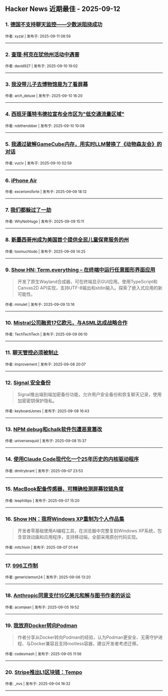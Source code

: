 ## Hacker News 近期最佳 - 2025-09-12


### 1. [德国不支持聊天监控——少数派阻挠成功](https://news.ycombinator.com/item?id=45209366)

<sub>作者: xyzal | 发布于: 2025-09-11 08:59</sub>

---

### 2. [查理·柯克在犹他州活动中遇害](https://news.ycombinator.com/item?id=45202200)

<sub>作者: david927 | 发布于: 2025-09-10 19:02</sub>

---

### 3. [我没带儿子去博物馆是为了看屏幕](https://news.ycombinator.com/item?id=45199931)

<sub>作者: arch_deluxe | 发布于: 2025-09-10 16:20</sub>

---

### 4. [西班牙蓬特韦德拉宣布全市区为"低交通流量区域"](https://news.ycombinator.com/item?id=45195520)

<sub>作者: robtherobber | 发布于: 2025-09-10 10:08</sub>

---

### 5. [我通过破解GameCube内存，用实时LLM替换了《动物森友会》的对话](https://news.ycombinator.com/item?id=45192655)

<sub>作者: vuciv | 发布于: 2025-09-10 02:59</sub>

---

### 6. [iPhone Air](https://news.ycombinator.com/item?id=45186015)

<sub>作者: excerionsforte | 发布于: 2025-09-09 18:12</sub>

---

### 7. [我们都躲过了一劫](https://news.ycombinator.com/item?id=45183029)

<sub>作者: WhyNotHugo | 发布于: 2025-09-09 15:11</sub>

---

### 8. [新墨西哥州成为美国首个提供全民儿童保育服务的州](https://news.ycombinator.com/item?id=45182372)

<sub>作者: toomuchtodo | 发布于: 2025-09-09 14:25</sub>

---

### 9. [Show HN: Term.everything – 在终端中运行任意图形界面应用](https://news.ycombinator.com/item?id=45181535)
> 开发了原生Wayland合成器，可在终端显示GUI应用。使用TypeScript和Canvas2D API实现，支持UTF-8输出和stdin输入。探索了嵌入式应用的新可能性。

<sub>作者: mmulet | 发布于: 2025-09-09 13:16</sub>

---

### 10. [Mistral公司融资17亿欧元，与ASML达成战略合作](https://news.ycombinator.com/item?id=45178041)

<sub>作者: TechTechTech | 发布于: 2025-09-09 06:10</sub>

---

### 11. [聊天管控必须被制止](https://news.ycombinator.com/item?id=45173277)

<sub>作者: Improvement | 发布于: 2025-09-08 20:07</sub>

---

### 12. [Signal 安全备份](https://news.ycombinator.com/item?id=45170515)
> Signal推出端到端加密备份功能，允许用户安全备份和恢复聊天记录，使用加密密钥保护隐私。

<sub>作者: keyboardJones | 发布于: 2025-09-08 16:43</sub>

---

### 13. [NPM debug和chalk软件包遭恶意篡改](https://news.ycombinator.com/item?id=45169657)

<sub>作者: universesquid | 发布于: 2025-09-08 15:37</sub>

---

### 14. [使用Claude Code现代化一个25年历史的内核驱动程序](https://news.ycombinator.com/item?id=45163362)

<sub>作者: dmitrybrant | 发布于: 2025-09-07 23:53</sub>

---

### 15. [MacBook配备传感器，可精确检测屏幕铰链角度](https://news.ycombinator.com/item?id=45158968)

<sub>作者: leephillips | 发布于: 2025-09-07 15:20</sub>

---

### 16. [Show HN：我将Windows XP重制为个人作品集](https://news.ycombinator.com/item?id=45154609)
> 开发者零基础使用AI编程工具，在浏览器中完整复刻Windows XP系统，包含音效动画和应用程序，支持移动端，全部采用原创代码实现。

<sub>作者: mitchivin | 发布于: 2025-09-07 01:44</sub>

---

### 17. [996工作制](https://news.ycombinator.com/item?id=45149049)

<sub>作者: genericlemon24 | 发布于: 2025-09-06 13:20</sub>

---

### 18. [Anthropic同意支付15亿美元和解与图书作者的诉讼](https://news.ycombinator.com/item?id=45142885)

<sub>作者: acomjean | 发布于: 2025-09-05 19:52</sub>

---

### 19. [我放弃Docker转向Podman](https://news.ycombinator.com/item?id=45137525)
> 作者分享从Docker转向Podman的经验，认为Podman更安全、无需守护进程、与Docker兼容且支持rootless容器，建议开发者考虑迁移。

<sub>作者: codesmash | 发布于: 2025-09-05 11:56</sub>

---

### 20. [Stripe推出L1区块链：Tempo](https://news.ycombinator.com/item?id=45129085)

<sub>作者: _nvs | 发布于: 2025-09-04 16:32</sub>

---
